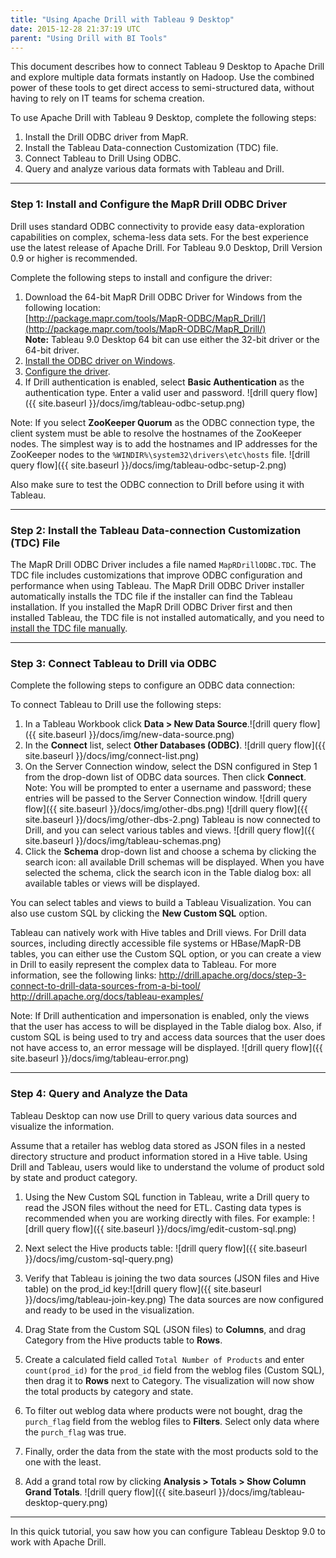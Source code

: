 ```yaml
---
title: "Using Apache Drill with Tableau 9 Desktop"
date: 2015-12-28 21:37:19 UTC
parent: "Using Drill with BI Tools"
---
```

This document describes how to connect Tableau 9 Desktop to Apache Drill and explore multiple data formats instantly on Hadoop. Use the combined power of these tools to get direct access to semi-structured data, without having to rely on IT teams for schema creation.

To use Apache Drill with Tableau 9 Desktop, complete the following steps: 

1. Install the Drill ODBC driver from MapR.
2. Install the Tableau Data-connection Customization (TDC) file.
3. Connect Tableau to Drill Using ODBC.
4. Query and analyze various data formats with Tableau and Drill.

----------

### Step 1: Install and Configure the MapR Drill ODBC Driver 

Drill uses standard ODBC connectivity to provide easy data-exploration capabilities on complex, schema-less data sets. For the best experience use the latest release of Apache Drill. For Tableau 9.0 Desktop, Drill Version 0.9 or higher is recommended.

Complete the following steps to install and configure the driver:

1. Download the 64-bit MapR Drill ODBC Driver for Windows from the following location:<br> [http://package.mapr.com/tools/MapR-ODBC/MapR_Drill/](http://package.mapr.com/tools/MapR-ODBC/MapR_Drill/)     
**Note:** Tableau 9.0 Desktop 64 bit can use either the 32-bit driver or the 64-bit driver.
2. [Install the ODBC driver on Windows]({{site.baseurl}}/docs/installing-the-driver-on-windows/).
3. [Configure the driver]({{site.baseurl}}/docs/configuring-odbc-on-windows/).
4. If Drill authentication is enabled, select **Basic Authentication** as the authentication type. Enter a valid user and password. ![drill query flow]({{ site.baseurl }}/docs/img/tableau-odbc-setup.png)

Note: If you select **ZooKeeper Quorum** as the ODBC connection type, the client system must be able to resolve the hostnames of the ZooKeeper nodes. The simplest way is to add the hostnames and IP addresses for the ZooKeeper nodes to the `%WINDIR%\system32\drivers\etc\hosts` file. ![drill query flow]({{ site.baseurl }}/docs/img/tableau-odbc-setup-2.png)

Also make sure to test the ODBC connection to Drill before using it with Tableau.


----------

### Step 2: Install the Tableau Data-connection Customization (TDC) File

The MapR Drill ODBC Driver includes a file named `MapRDrillODBC.TDC`. The TDC file includes customizations that improve ODBC configuration and performance when using Tableau. The MapR Drill ODBC Driver installer automatically installs the TDC file if the installer can find the Tableau installation. If you installed the MapR Drill ODBC Driver first and then installed Tableau, the TDC file is not installed automatically, and you need to [install the TDC file manually]({{site.baseurl}}/docs/installing-the-tdc-file-on-windows/). 

----------


### Step 3: Connect Tableau to Drill via ODBC
Complete the following steps to configure an ODBC data connection: 

To connect Tableau to Drill use the following steps:

1.	In a Tableau Workbook click **Data > New Data Source**.![drill query flow]({{ site.baseurl }}/docs/img/new-data-source.png)
2.	In the **Connect** list, select **Other Databases (ODBC)**. ![drill query flow]({{ site.baseurl }}/docs/img/connect-list.png)
3.	On the Server Connection window, select the DSN configured in Step 1 from the drop-down list of ODBC data sources. Then click **Connect**. Note: You will be prompted to enter a username and password; these entries will be passed to the Server Connection window. 
![drill query flow]({{ site.baseurl }}/docs/img/other-dbs.png) ![drill query flow]({{ site.baseurl }}/docs/img/other-dbs-2.png)
Tableau is now connected to Drill, and you can select various tables and views. ![drill query flow]({{ site.baseurl }}/docs/img/tableau-schemas.png)
4.	Click the **Schema** drop-down list and choose a schema by clicking the search icon: all available Drill schemas will be displayed. When you have selected the schema, click the search icon in the Table dialog box: all available tables or views will be displayed. 

You can select tables and views to build a Tableau Visualization. You can also use custom SQL by clicking the **New Custom SQL** option. 

Tableau can natively work with Hive tables and Drill views. For Drill data sources, including directly accessible  file systems or HBase/MapR-DB tables, you can either use the Custom SQL option, or you can create a view in Drill to easily represent the complex data to Tableau. For more information, see the following links:
http://drill.apache.org/docs/step-3-connect-to-drill-data-sources-from-a-bi-tool/
http://drill.apache.org/docs/tableau-examples/

Note: If Drill authentication and impersonation is enabled, only the views that the user has access to will be displayed in the Table dialog box. Also, if custom SQL is being used to try and access data sources that the user does not have access to, an error message will be displayed. ![drill query flow]({{ site.baseurl }}/docs/img/tableau-error.png)

----------

### Step 4: Query and Analyze the Data 

Tableau Desktop can now use Drill to query various data sources and visualize the information.

Assume that a retailer has weblog data stored as JSON files in a nested directory structure and product information stored in a Hive table. Using Drill and Tableau, users would like to understand the volume of product sold by state and product category.

1.	Using the New Custom SQL function in Tableau, write a Drill query to read the JSON files without the need for ETL. Casting data types is recommended when you are working directly with files. 
For example: ![drill query flow]({{ site.baseurl }}/docs/img/edit-custom-sql.png)

2.	Next select the Hive products table: ![drill query flow]({{ site.baseurl }}/docs/img/custom-sql-query.png)

3.	Verify that Tableau is joining the two data sources (JSON files and Hive table) on the prod_id key:![drill query flow]({{ site.baseurl }}/docs/img/tableau-join-key.png)
The data sources are now configured and ready to be used in the visualization.
4.	Drag State from the Custom SQL (JSON files) to **Columns**, and drag Category from the Hive products table to **Rows**. 
5.	Create a calculated field called `Total Number of Products` and enter `count(prod_id)` for the `prod_id` field from the weblog files (Custom SQL), then drag it to **Rows** next to Category. The visualization will now show the total products by category and state. 
6.	To filter out weblog data where products were not bought, drag the `purch_flag` field from the weblog files to **Filters**. Select only data where the `purch_flag` was true.
7.	Finally, order the data from the state with the most products sold to the one with the least.
8.	Add a grand total row by clicking **Analysis > Totals > Show Column Grand Totals**. ![drill query flow]({{ site.baseurl }}/docs/img/tableau-desktop-query.png)

----------

In this quick tutorial, you saw how you can configure Tableau Desktop 9.0 to work with Apache Drill. 

